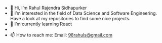- 👋 Hi, I’m Rahul Rajendra Sidhapurker
- 👀 I’m interested in the field of Data Science and Software Engineering. Have a look at my repositories to find some nice projects.
- 🌱 I’m currently learning React
- 
- 📫 How to reach me:
  Email: 98rahuls@gmail.com


